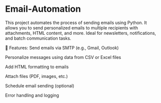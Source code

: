 # Email-Automation
This project automates the process of sending emails using Python. It allows you to send personalized emails to multiple recipients with attachments, HTML content, and more. Ideal for newsletters, notifications, and batch communication tasks.

🔧 Features:
Send emails via SMTP (e.g., Gmail, Outlook)

Personalize messages using data from CSV or Excel files

Add HTML formatting to emails

Attach files (PDF, images, etc.)

Schedule email sending (optional)

Error handling and logging
